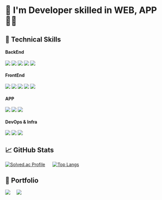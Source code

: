 <h1> 👋 I'm Developer skilled in WEB, APP 👩‍💻 </h1>

## 💼 Technical Skills

#### BackEnd
<p>
  <img src="https://img.shields.io/badge/spring-6DB33F?style=for-the-badge&logo=spring&logoColor=white">
  <img src="https://img.shields.io/badge/springboot-6DB33F?style=for-the-badge&logo=springboot&logoColor=white">
  <img src="https://img.shields.io/badge/Spring_Security-6DB33F?style=for-the-badge&logo=Spring-Security&logoColor=white"/>
  <img src="https://img.shields.io/badge/jpa-6DB33F?style=for-the-badge&logo=jpa&logoColor=white"/>
  <img src="https://img.shields.io/badge/socket.io-010101?style=for-the-badge&logo=socket.io&logoColor=white">
</p>

#### FrontEnd
<p>
  <img src="https://img.shields.io/badge/vue.js-4FC08D?style=for-the-badge&logo=vue.js&logoColor=white">
  <img src="https://img.shields.io/badge/node.js-339933?style=for-the-badge&logo=Node.js&logoColor=white">
  <img src="https://img.shields.io/badge/CSS3-1572B6?style=for-the-badge&logo=css3&logoColor=white"/>
  <img src="https://img.shields.io/badge/HTML5-E34F26?style=for-the-badge&logo=html5&logoColor=white"/>
  <img src="https://img.shields.io/badge/JavaScript-323330?style=for-the-badge&logo=javascript&logoColor=F7DF1E"/>
</p>

#### APP
<P>
  <img src="https://img.shields.io/badge/Android-3DDC84?style=for-the-badge&logo=android&logoColor=white"/>
  <img src="https://img.shields.io/badge/java-007396?style=for-the-badge&logo=java&logoColor=white">
  <img src="https://img.shields.io/badge/Kotlin-0095D5?&style=for-the-badge&logo=kotlin&logoColor=white"/> 
</P>

#### DevOps & Infra
<p>
  <img src="https://img.shields.io/badge/Jenkins-D24939?style=for-the-badge&logo=Jenkins&logoColor=white"/>
  <img src="https://img.shields.io/badge/Nginx-009639?style=for-the-badge&logo=nginx&logoColor=white"/>
  <img src="https://img.shields.io/badge/Docker-2496ED?style=for-the-badge&logo=docker&logoColor=white" />
</p>


## 📈 GitHub Stats 
[![Solved.ac Profile](http://mazassumnida.wtf/api/v2/generate_badge?boj=gkathaud)](https://solved.ac/gkathaud/) &nbsp;&nbsp;&nbsp;&nbsp;
[![Top Langs](https://github-readme-stats.vercel.app/api/top-langs/?username=Hamsomyeong&layout=compact)](https://github.com/anuraghazra/github-readme-stats) 


## 🤝 Portfolio 
<p>
  <a href="https://cypress-adasaurus-110.notion.site/62c19d33de0d4ec5af380ed4817fcefc?pvs=4"><img src="https://img.shields.io/badge/Notion-000000?style=for-the-badge&logo=notion&logoColor=white" /></a>&nbsp;&nbsp;&nbsp;&nbsp;
  <img src="https://img.shields.io/badge/gkathaud4884-%23D14836.svg?&style=for-the-badge&logo=gmail&logoColor=white" /></a>&nbsp;&nbsp;&nbsp;&nbsp;
</p>

<!--
**Hamsomyeong/Hamsomyeong** is a ✨ _special_ ✨ repository because its `README.md` (this file) appears on your GitHub profile.

Here are some ideas to get you started:

- 🔭 I’m currently working on ...
- 🌱 I’m currently learning ...
- 👯 I’m looking to collaborate on ...
- 🤔 I’m looking for help with ...
- 💬 Ask me about ...
- 📫 How to reach me: ...
- 😄 Pronouns: ...
- ⚡ Fun fact: ...
-->
